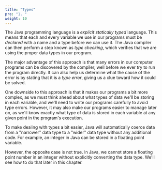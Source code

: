 ```yaml
---
title: "Types"
pre: "1. "
weight: 10
---
```


The Java programming language is a _explicit statically typed_ language. This means that each and every variable we use in our programs must be _declared_ with a name and a type before we can use it. The Java compiler can then perform a step known as _type checking_, which verifies that we are using the proper data types in our program. 

The major advantage of this approach is that many errors in our computer programs can be discovered by the compiler, well before we ever try to run the program directly. It can also help us determine what the cause of the error is by stating that it is a _type error_, giving us a clue toward how it could be solved. 

One downside to this approach is that it makes our programs a bit more complex, as we must think ahead about what types of data we'll be storing in each variable, and we'll need to write our programs carefully to avoid type errors. However, it may also make our programs easier to manage later on, as we'll know exactly what type of data is stored in each variable at any given point in the program's execution.

To make dealing with types a bit easier, Java will automatically coerce data from a "narrower" data type to a "wider" data type without any additional code. For example, an integer in Java can be stored in a floating point variable.

However, the opposite case is not true. In Java, we cannot store a floating point number in an integer without explicitly converting the data type. We'll see how to do that later in this chapter. 

